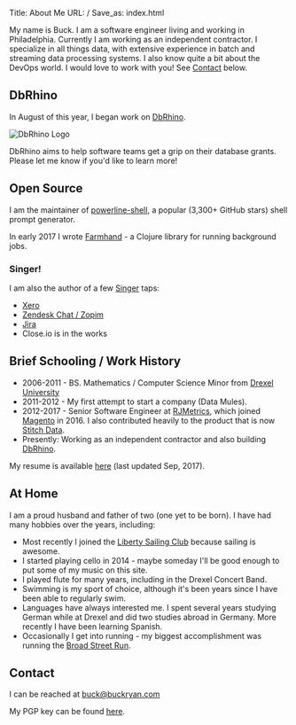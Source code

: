 Title: About Me
URL: /
Save_as: index.html

My name is Buck. I am a software engineer living and working in Philadelphia.
Currently I am working as an independent contractor. I specialize in all things
data, with extensive experience in batch and streaming data processing systems.
I also know quite a bit about the DevOps world. I would love to work with you!
See [Contact](#contact) below.

## DbRhino

In August of this year, I began work on [DbRhino](https://www.dbrhino.com).

![DbRhino Logo](/static/dbrhino-logo.png)

DbRhino aims to help software teams get a grip on their database grants. Please
let me know if you'd like to learn more!

## Open Source

I am the maintainer of
[powerline-shell](https://github.com/banga/powerline-shell), a popular (3,300+
GitHub stars) shell prompt generator.

In early 2017 I wrote [Farmhand](https://github.com/b-ryan/farmhand) - a
Clojure library for running background jobs.

### Singer!

I am also the author of a few [Singer](https://www.singer.io/) taps:

- [Xero](https://github.com/singer-io/tap-xero/)
- [Zendesk Chat / Zopim](https://github.com/singer-io/tap-zendesk-chat)
- [Jira](https://github.com/singer-io/tap-jira)
- Close.io is in the works

## Brief Schooling / Work History

- 2006-2011 - BS. Mathematics / Computer Science Minor from [Drexel
  University](http://drexel.edu/)
- 2011-2012 - My first attempt to start a company (Data Mules).
- 2012-2017 - Senior Software Engineer at [RJMetrics](https://rjmetrics.com/),
  which joined [Magento](https://magento.com/) in 2016. I also contributed
  heavily to the product that is now [Stitch Data](https://www.stitchdata.com/).
- Presently: Working as an independent contractor and also building
  [DbRhino](https://www.dbrhino.com).

My resume is available [here](/static/resume.pdf) (last updated Sep,
2017).

## At Home

I am a proud husband and father of two (one yet to be born). I have had many
hobbies over the years, including:

- Most recently I joined the [Liberty Sailing Club](http://libertysailing.org/)
  because sailing is awesome.
- I started playing cello in 2014 - maybe someday I'll be good enough to put
  some of my music on this site.
- I played flute for many years, including in the Drexel Concert Band.
- Swimming is my sport of choice, although it's been years since I have been
  able to regularly swim.
- Languages have always interested me. I spent several years studying German
  while at Drexel and did two studies abroad in Germany. More recently I have
  been learning Spanish.
- Occasionally I get into running - my biggest accomplishment was running the
  [Broad Street Run](http://www.broadstreetrun.com/).

## Contact

I can be reached at buck@buckryan.com

My PGP key can be found [here](/static/pgp.txt).
